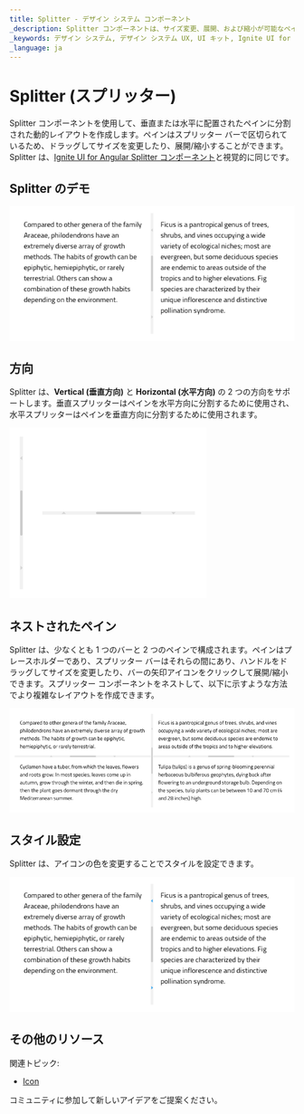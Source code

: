```yaml
---
title: Splitter - デザイン システム コンポーネント
_description: Splitter コンポーネントは、サイズ変更、展開、および縮小が可能なペインに分割されたレイアウトを作成します。
_keywords: デザイン システム, デザイン システム UX, UI キット, Ignite UI for Angular, Angular, Angular デザイン システム, Angular 用のデザイン キット, Figma, Figma to Angular, Figma からコードをエクスポート, Figma HTML, Figma to HTML, Figma UI キット
_language: ja
---
```


# Splitter (スプリッター)

Splitter コンポーネントを使用して、垂直または水平に配置されたペインに分割された動的レイアウトを作成します。ペインはスプリッター バーで区切られているため、ドラッグしてサイズを変更したり、展開/縮小することができます。Splitter は、[Ignite UI for Angular Splitter コンポーネント](https://jp.infragistics.com/products/ignite-ui-angular/angular/components/splitter.html)と視覚的に同じです。

## Splitter のデモ

<img class="responsive-img" src="../images/splitter_demo.png" srcset="../images/splitter_demo@2x.png 2x" />

## 方向

Splitter は、**Vertical (垂直方向)** と **Horizontal (水平方向)** の 2 つの方向をサポートします。垂直スプリッターはペインを水平方向に分割するために使用され、水平スプリッターはペインを垂直方向に分割するために使用されます。

<img class="responsive-img" src="../images/splitter_orientation.png" srcset="../images/splitter_orientation@2x.png 2x" />

## ネストされたペイン

Splitter は、少なくとも 1 つのバーと 2 つのペインで構成されます。ペインはプレースホルダーであり、スプリッター バーはそれらの間にあり、ハンドルをドラッグしてサイズを変更したり、バーの矢印アイコンをクリックして展開/縮小できます。スプリッター コンポーネントをネストして、以下に示すような方法でより複雑なレイアウトを作成できます。

<img class="responsive-img" src="../images/splitter_nested_panes.png" srcset="../images/splitter_nested_panes@2x.png 2x" />

## スタイル設定

Splitter は、アイコンの色を変更することでスタイルを設定できます。

<img class="responsive-img" src="../images/splitter_styling.png" srcset="../images/splitter_styling@2x.png 2x" />

  <div class="divider--half"></div>

## その他のリソース

関連トピック:

- [Icon](icon.md)
  <div class="divider--half"></div>
  
コミュニティに参加して新しいアイデアをご提案ください。
